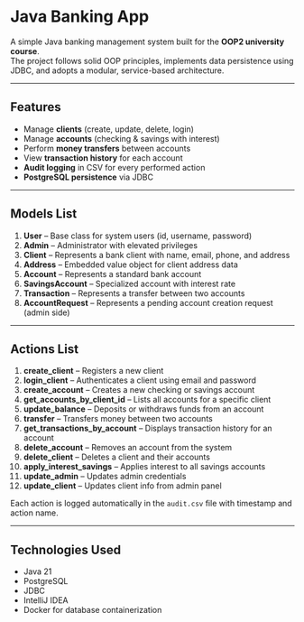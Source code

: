 # Java Banking App

A simple Java banking management system built for the **OOP2 university course**.  
The project follows solid OOP principles, implements data persistence using JDBC,
and adopts a modular, service-based architecture.

---

## Features
- Manage **clients** (create, update, delete, login)
- Manage **accounts** (checking & savings with interest)
- Perform **money transfers** between accounts
- View **transaction history** for each account
- **Audit logging** in CSV for every performed action
- **PostgreSQL persistence** via JDBC

---

## Models List

1. **User** – Base class for system users (id, username, password)
2. **Admin** – Administrator with elevated privileges
3. **Client** – Represents a bank client with name, email, phone, and address
4. **Address** – Embedded value object for client address data
5. **Account** – Represents a standard bank account
6. **SavingsAccount** – Specialized account with interest rate
7. **Transaction** – Represents a transfer between two accounts
8. **AccountRequest** – Represents a pending account creation request (admin side)

---

## Actions List

1. **create_client** – Registers a new client
2. **login_client** – Authenticates a client using email and password
3. **create_account** – Creates a new checking or savings account
4. **get_accounts_by_client_id** – Lists all accounts for a specific client
5. **update_balance** – Deposits or withdraws funds from an account
6. **transfer** – Transfers money between two accounts
7. **get_transactions_by_account** – Displays transaction history for an account
8. **delete_account** – Removes an account from the system
9. **delete_client** – Deletes a client and their accounts
10. **apply_interest_savings** – Applies interest to all savings accounts
11. **update_admin** – Updates admin credentials
12. **update_client** – Updates client info from admin panel

Each action is logged automatically in the `audit.csv` file with timestamp and action name.

---

## Technologies Used
- Java 21
- PostgreSQL
- JDBC
- IntelliJ IDEA
- Docker for database containerization